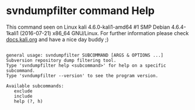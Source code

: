 # svndumpfilter command Help
 
 This command seen on Linux kali 4.6.0-kali1-amd64 #1 SMP Debian 4.6.4-1kali1 (2016-07-21) x86_64 GNU/Linux. For further information please check [docs.kali.org](docs.kali.org) and have a nice day buddy ;) 

~~~

general usage: svndumpfilter SUBCOMMAND [ARGS & OPTIONS ...]
Subversion repository dump filtering tool.
Type 'svndumpfilter help <subcommand>' for help on a specific subcommand.
Type 'svndumpfilter --version' to see the program version.

Available subcommands:
   exclude
   include
   help (?, h)


~~~
